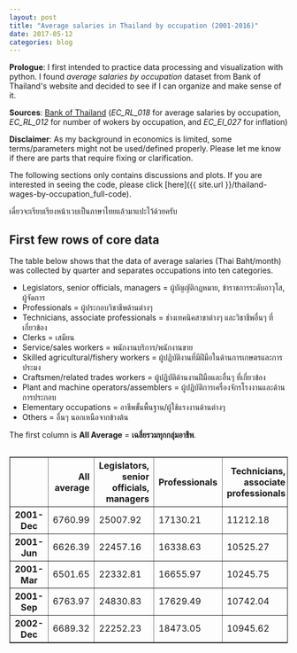 ```yaml
---
layout: post
title: "Average salaries in Thailand by occupation (2001-2016)"
date: 2017-05-12
categories: blog
---
```


**Prologue**: I first intended to practice data processing and visualization with python. I found *average salaries by occupation* dataset from Bank of Thailand's website and decided to see if I can organize and make sense of it.

**Sources**: [Bank of Thailand](https://www.bot.or.th/Thai/Statistics/Pages/default.aspx) (*EC_RL_018* for average salaries by occupation, *EC_RL_012* for number of wokers by occupation, and *EC_EI_027* for inflation)

**Disclaimer**: As my background in economics is limited, some terms/parameters might not be used/defined properly. Please let me know if there are parts that require fixing or clarification.

The following sections only contains discussions and plots. If you are interested in seeing the code, please click [here]({{ site.url }}/thailand-wages-by-occupation_full-code).

เดี๋ยวจะเรียบเรียงหน้าเวบเป็นภาษาไทยแล้วมาแปะไว้ด้วยครับ


## First few rows of core data

The table below shows that the data of average salaries (Thai Baht/month) was collected by quarter and separates occupations into ten categories.

* Legislators, senior officials, managers = ผู้บัญญัติกฎหมาย, ข้าราชการระดับอาวุโส, ผู้จัดการ
* Professionals = ผู้ประกอบวิชาชีพด้านต่างๆ
* Technicians, associate professionals = ช่างเทคนิคสาขาต่างๆ และวิชาชีพอื่นๆ ที่เกี่ยวข้อง
* Clerks = เสมียน
* Service/sales workers = พนักงานบริการ/พนักงานขาย
* Skilled agricultural/fishery workers = ผู้ปฏิบัติงานที่มีฝีมือในด้านการเกษตรและการประมง
* Craftsmen/related trades workers = ผู้ปฏิบัติด้านงานฝีมือและอื่นๆ ที่เกี่ยวข้อง
* Plant and machine operators/assemblers = ผู้ปฏิบัติการเครื่องจักรโรงงานและด้านการประกอบ
* Elementary occupations = อาชีพขั้นพื้นฐาน/ผู้ใช้แรงงานด้านต่างๆ
* Others = อื่นๆ นอกเหนือจากข้างต้น

The first column is **All Average** = **เฉลี่ยรวมทุกกลุ่มอาชีพ**.

<div style="height: 100%; overflow:scroll;">
<table border="1" class="dataframe">
  <thead>
    <tr style="text-align: right;">
      <th></th>
      <th>All average</th>
      <th>Legislators, senior officials, managers</th>
      <th>Professionals</th>
      <th>Technicians, associate professionals</th>
      <th>Clerks</th>
      <th>Service/sales workers</th>
      <th>Skilled agricultural/fishery workers</th>
      <th>Craftsmen/related trades workers</th>
      <th>Plant and machine operators/assemblers</th>
      <th>Elementary occupations</th>
      <th>Others</th>
    </tr>
  </thead>
  <tbody>
    <tr>
      <th>2001-Dec</th>
      <td>6760.99</td>
      <td>25007.92</td>
      <td>17130.21</td>
      <td>11212.18</td>
      <td>8782.69</td>
      <td>5651.82</td>
      <td>2538.43</td>
      <td>4755.04</td>
      <td>5480.45</td>
      <td>3019.81</td>
      <td>18932.41</td>
    </tr>
    <tr>
      <th>2001-Jun</th>
      <td>6626.39</td>
      <td>22457.16</td>
      <td>16338.63</td>
      <td>10525.27</td>
      <td>8785.40</td>
      <td>5627.14</td>
      <td>2408.48</td>
      <td>4610.43</td>
      <td>5310.26</td>
      <td>3228.18</td>
      <td>21421.54</td>
    </tr>
    <tr>
      <th>2001-Mar</th>
      <td>6501.65</td>
      <td>22332.81</td>
      <td>16655.97</td>
      <td>10245.75</td>
      <td>8684.23</td>
      <td>5655.47</td>
      <td>2901.34</td>
      <td>4533.36</td>
      <td>5207.83</td>
      <td>3119.17</td>
      <td>10469.74</td>
    </tr>
    <tr>
      <th>2001-Sep</th>
      <td>6763.97</td>
      <td>24830.83</td>
      <td>17629.49</td>
      <td>10742.04</td>
      <td>8837.85</td>
      <td>5567.03</td>
      <td>2160.87</td>
      <td>4764.41</td>
      <td>5247.38</td>
      <td>3446.14</td>
      <td>14176.03</td>
    </tr>
    <tr>
      <th>2002-Dec</th>
      <td>6689.32</td>
      <td>22252.23</td>
      <td>18473.05</td>
      <td>10945.62</td>
      <td>8795.00</td>
      <td>5599.01</td>
      <td>2741.83</td>
      <td>4937.75</td>
      <td>5553.20</td>
      <td>3183.74</td>
      <td>14607.88</td>
    </tr>
  </tbody>
</table>
</div>


## Average salaries of different jobs

Only data from quarter 4 is presented as annual data in the heatmap plot below.

The plot show that the grop of *Legislator, senior officials, managers* consistently has the higest average salary while the groups of *Skilled agricultural/fishery workers* and *Elementary occupations* always stay at the bottom.

![Average salaries]({{ site.url }}/pics/TH_AverageWagesByOccupation/annual-wages.png)


## Comparing jobs with low and high salary

The difference in salary between the groups with the lowest and highest average salaries is drastic. In the starting period of the survey data, the salary of the latter group was 10 times higher than that of the former.

Looking more closely, however, reveals that the group with low salary does better in terms of salary growth. The low salary group shows consistent increase in salary while the latter experienced some fluctation during the years.

By the end of the survay, the ratio between salaries of the groups with the higest and lowest average salary has reduced to 5 times. In terms of trend, the average salary of all groups of workers resembles that of the group with lower salary because there are more workers in these groups compared to the groups with high salary. It is a separate data set but charts showing the distribution of number of workers in different occupations in 2001 and 2016 are provided [here]({{ site.url }}/pics/TH_AverageWagesByOccupation/workers-distribution.png) for a quick look.

![Compare average salaries by job]({{ site.url }}/pics/TH_AverageWagesByOccupation/annual-wages_bars.png)


## Salary growth

From the previous observation, it is interesting to see how the growth rates of salary of workers in different occupations perform comparing to the country's inflation rate (headline inflation).

The heatmap plot below shows that the *Others* group acutally suffers the most regarding fluctuation of salary growth. The *Legislator, senior officials, managers* group with the highest salary comes in as the second that suffer from this fluctuation. The growth rate of salary of each groups decreases with average salary and follows the trend of inflation.

This makes sense as most of workers in the workforce are in the groups with low average salary and their collective spending contributes more toward the country's economy compared to people in the groups with high salary.

![Salary growth]({{ site.url }}/pics/TH_AverageWagesByOccupation/wage-growth.png)


## Spending power (normalized to itself in 2001 and accumulated inflation)

One way to see how individual workers experience the value of their income is to look at changes in normalized spending power. In this case the spending power for each category is defined as follows.

$$ Power(Year) = \dfrac{Income(Year)}{Income(2001) \times Acc_{inflat}(Year)} $$

where \\(Acc_{inflat}(Year)\\) is monetary value change due to accumulated inflation since 2001 (i.e. this term equals 1 in 2001).

This factor can be calcualted using the expression below.

$$ Acc_{inflat}(Year) = \prod\limits_{y=2001}^{Year} \big(1+Inflation(y)\big) $$

where \\(Inflation(y)\\) is the value of inflation in a specific year.

By looking at this number, one can quickly identifies that a certain group of workers in year **X** will be able to have the same, better, or worse living conditions compared to theirs in 2001 when \\(Power(X)\\) is equal to, greater, or smaller than 1.

A heatmap of spending powers for different occupations is shown below.

![Spending powers by occupation]({{ site.url }}/pics/TH_AverageWagesByOccupation/power.png)


## Comparing spending power

The spending power heatmap shows that workers in most occupations have increased spending power compare to theirs in 2001. Interestingly the data reveals that groups of workers with high salary experiences less increase or even decrease spending power over time.

The two groups that see reduction in their spending over this period are *Ligislator, seniors, managers* and *Others*. Theses two are groups with the highest and the third highest average salary.

The groups that see the highest and the second highest increase in their spending power are *Elementary occupations* and *Skilled agricultural/fishery workers*, respectively. They are the groups with the second lowest and the lowest average salary of this 16-year period dataset.

![Jobs with the highest increase and decrease in spending power]({{ site.url }}/pics/TH_AverageWagesByOccupation/power_lines.png)


## Summary and discussions

From the data, it can be seen that average salaries of workers in Thailand in all occupations have increased over the past 16 years. The growth rates, however, differ from occupation to occupation where occupations with high average salary experience pronounced fluctuation in growth rates. When taking into account the inflation rate, workers in the groups with low average salary see consistent increase in their spending power over the length of the dataset. This increase is smaller for groups with higher average salary, and two of them see their spending power decrease.


### Choosing a job?

Based on the observed trend, a compromise between growth or income is inevitable. Note that the data represents **'average'** salaries. Top people in all categories definitely earn much higher.

### Business targets

Business that targets people with high salary might have to consider adjusting their long term strategies to focus more on workers in groups with lower average salary because they are likely to spend more. In addition, changes in distribution of workers in 2001 and 2016 do not reflect significant shift in percentage of people working in jobs with high and low average salary (although there is significant reduction/increase of people in *Skilled agriculture/fishery workers* and *Service/sales workers*, respectively); this means they will continue to be the majority for quite sometime


## Closing notes

The data and discussions above do not present the state of economy of Thailand as a whole. For that, additional indicators have to be analyzed such as an inflation rate (lower than 2% since 2014, and negative in 2015) and an unemployment rate.
